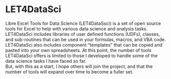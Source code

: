 LET4DataSci
===========

Libre Excel Tools for Data Science (LET4DataSsci) is a set of open source tools for Excel 
to help with various data science and analysis tasks.  LET4DataSci includes libraries of 
user defined functions (UDFs), classes, and sub-routines that can be used in your formulas, 
macros, and VBA code.  LET4DataSci also includes component “templates” that can be copied 
and pasted into your own spreadsheets. At this point, the number of tools LET4DataSci offers 
is limited to those I developed to handle some of the data science tasks I have faced so far.  
But, with this as a start, I hope others will join the project, and that the number of tools 
will expand over time to become a fuller set.
